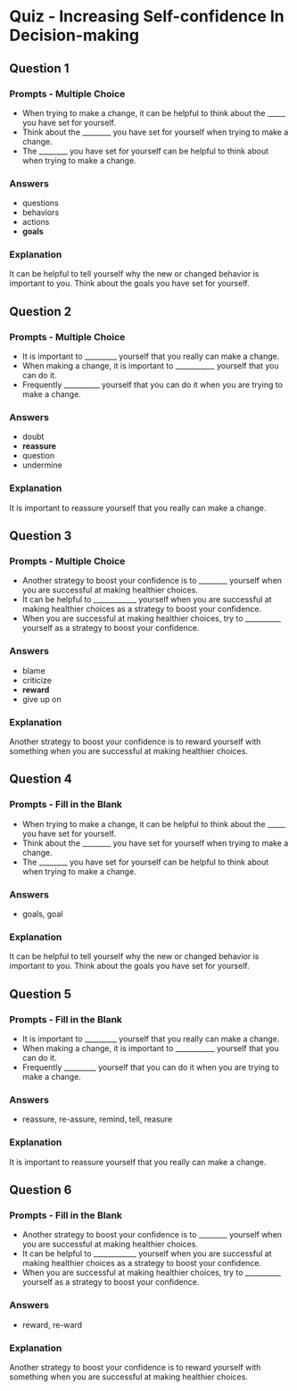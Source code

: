 # Quiz - Increasing Self-confidence In Decision-making

## Question 1

### Prompts - Multiple Choice
+ When trying to make a change, it can be helpful to think about the _____ you have set for yourself.
+ Think about the ________ you have set for yourself when trying to make a change.
+ The ________ you have set for yourself can be helpful to think about when trying to make a change.

### Answers
+ questions
+ behaviors
+ actions
+ __goals__

### Explanation
It can be helpful to tell yourself why the new or changed behavior is important to you. Think about the goals you have set for yourself.

## Question 2

### Prompts - Multiple Choice
+ It is important to _________ yourself that you really can make a change.
+ When making a change, it is important to ___________ yourself that you can do it.
+ Frequently __________ yourself that you can do it when you are trying to make a change.

### Answers
+ doubt
+ __reassure__
+ question
+ undermine

### Explanation
It is important to reassure yourself that you really can make a change.

## Question 3

### Prompts - Multiple Choice
+ Another strategy to boost your confidence is to ________ yourself when you are successful at making healthier choices.
+ It can be helpful to ____________ yourself when you are successful at making healthier choices as a strategy to boost your confidence.
+ When you are successful at making healthier choices, try to __________ yourself as a strategy to boost your confidence.

### Answers
+ blame
+ criticize
+ __reward__
+ give up on

### Explanation
Another strategy to boost your confidence is to reward yourself with something when you are successful at making healthier choices.

## Question 4

### Prompts - Fill in the Blank
+ When trying to make a change, it can be helpful to think about the _____ you have set for yourself.
+ Think about the ________ you have set for yourself when trying to make a change.
+ The ________ you have set for yourself can be helpful to think about when trying to make a change.

### Answers
+ goals, goal

### Explanation
It can be helpful to tell yourself why the new or changed behavior is important to you. Think about the goals you have set for yourself.

## Question 5

### Prompts - Fill in the Blank
+ It is important to _________ yourself that you really can make a change.
+ When making a change, it is important to ___________ yourself that you can do it.
+ Frequently _________ yourself that you can do it when you are trying to make a change.

### Answers
+ reassure, re-assure, remind, tell, reasure

### Explanation
It is important to reassure yourself that you really can make a change.

## Question 6

### Prompts - Fill in the Blank
+ Another strategy to boost your confidence is to ________ yourself when you are successful at making healthier choices.
+ It can be helpful to ____________ yourself when you are successful at making healthier choices as a strategy to boost your confidence.
+ When you are successful at making healthier choices, try to __________ yourself as a strategy to boost your confidence.

### Answers
+ reward, re-ward

### Explanation
Another strategy to boost your confidence is to reward yourself with something when you are successful at making healthier choices.

